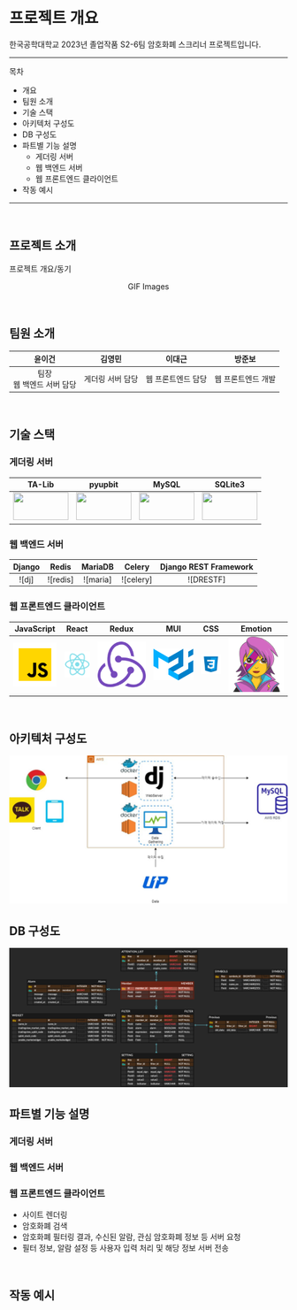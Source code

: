# 프로젝트 개요

한국공학대학교 2023년 졸업작품 S2-6팀 암호화폐 스크리너 프로젝트입니다.

---

목차

- 개요
- 팀원 소개
- 기술 스택
- 아키텍처 구성도
- DB 구성도
- 파트별 기능 설명
  - 게더링 서버
  - 웹 백엔드 서버
  - 웹 프론트엔드 클라이언트
- 작동 예시

---

<br/>

## 프로젝트 소개

<p align="justify">
프로젝트 개요/동기
</p>

<p align="center">
GIF Images
</p>

<br/>

## 팀원 소개

|             윤이건             |      김영민      |       이대근       |       방준보       |
| :----------------------------: | :--------------: | :----------------: | :----------------: |
| 팀장 <br/> 웹 백엔드 서버 담당 | 게더링 서버 담당 | 웹 프론트엔드 담당 | 웹 프론트엔드 개발 |

<br/>

## 기술 스택

### 게더링 서버

|                                                          TA-Lib                                                           |                                                          pyupbit                                                          |                                                           MySQL                                                           |                                                          SQLite3                                                          |
| :-----------------------------------------------------------------------------------------------------------------------: | :-----------------------------------------------------------------------------------------------------------------------: | :-----------------------------------------------------------------------------------------------------------------------: | :-----------------------------------------------------------------------------------------------------------------------: |
| <img src="https://github.com/kym9804/mini/assets/81072181/1d085efd-b235-456d-a6d9-29e1b07c4ccc" width="100" height="50"/> | <img src="https://github.com/kym9804/mini/assets/81072181/da6dcef1-1f50-4d6b-819c-e1902cf056ee" width="100" height="50"/> | <img src="https://github.com/kym9804/mini/assets/81072181/7630e677-8a52-4c50-bb99-a7e234e699aa" width="100" height="50"/> | <img src="https://github.com/kym9804/mini/assets/81072181/e9904dec-c6f1-475f-8a1c-2d6e7f9191a3" width="100" height="50"/> |

### 웹 백엔드 서버

| Django |  Redis   | MariaDB  |  Celery   | Django REST Framework |
| :----: | :------: | :------: | :-------: | :-------------------: |
| ![dj]  | ![redis] | ![maria] | ![celery] |       ![DRESTF]       |

### 웹 프론트엔드 클라이언트

| JavaScript |  React   |  Redux   |  MUI   |  CSS   |  Emotion   |
| :--------: | :------: | :------: | :----: | :----: | :--------: |
|   ![js]    | ![react] | ![redux] | ![mui] | ![css] | ![emotion] |

<br/>

## 아키텍처 구성도

![Arch_Diagram](/readme_assets/sys_arch.jpg)
<br/>

## DB 구성도

![DB_ER](/readme_assets/db_er.png)
<br/>

## 파트별 기능 설명

### 게더링 서버

### 웹 백엔드 서버

### 웹 프론트엔드 클라이언트

- 사이트 렌더링
- 암호화폐 검색
- 암호화폐 필터링 결과, 수신된 알람, 관심 암호화폐 정보 등 서버 요청
- 필터 정보, 알람 설정 등 사용자 입력 처리 및 해당 정보 서버 전송

<br/>

## 작동 예시

<p align="justify">

</p>

<br>

<!-- Stack Icon Refernces -->

[js]: /readme_assets/javascript.svg
[redux]: /readme_assets/redux.svg
[react]: /readme_assets/react.svg
[mui]: /readme_assets/mui.svg
[css]: /readme_assets/css.svg
[emotion]: https://raw.githubusercontent.com/emotion-js/emotion/main/emotion.png
